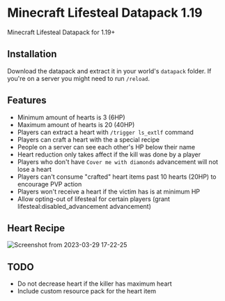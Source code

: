 # Minecraft Lifesteal Datapack 1.19

Minecraft Lifesteal Datapack for 1.19+

## Installation

Download the datapack and extract it in your world's `datapack` folder. If you're on a server you might need to run `/reload`.

## Features

- Minimum amount of hearts is 3 (6HP)
- Maximum amount of hearts is 20 (40HP)
- Players can extract a heart with `/trigger ls_extlf` command
- Players can craft a heart with the a special recipe
- People on a server can see each other's HP below their name
- Heart reduction only takes affect if the kill was done by a player
- Players who don't have `Cover me with diamonds` advancement will not lose a heart
- Players can't consume "crafted" heart items past 10 hearts (20HP) to encourage PVP action
- Players won't receive a heart if the victim has is at minimum HP
- Allow opting-out of lifesteal for certain players (grant lifesteal:disabled_advancement advancement)

## Heart Recipe

![Screenshot from 2023-03-29 17-22-25](https://user-images.githubusercontent.com/65359713/228560949-9367e8b4-4563-4d46-92f6-78ad4c0b367a.png)

## TODO

- Do not decrease heart if the killer has maximum heart
- Include custom resource pack for the heart item
